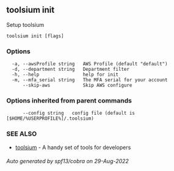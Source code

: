 ## toolsium init

Setup toolsium

```
toolsium init [flags]
```

### Options

```
  -a, --awsProfile string   AWS Profile (default "default")
  -d, --department string   Department filter
  -h, --help                help for init
  -m, --mfa_serial string   The MFA serial for your account
      --skip-aws            Skip AWS configure
```

### Options inherited from parent commands

```
      --config string   config file (default is [$HOME/%USERPROFILE%]/.toolsium)
```

### SEE ALSO

* [toolsium](toolsium.md)	 - A handy set of tools for developers

###### Auto generated by spf13/cobra on 29-Aug-2022
